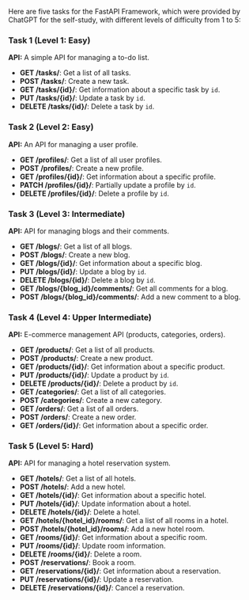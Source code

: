 Here are five tasks for the FastAPI Framework, which were provided by ChatGPT for the self-study, with different levels of difficulty from 1 to 5:

### Task 1 (Level 1: Easy)

**API:** A simple API for managing a to-do list.

- **GET /tasks/**: Get a list of all tasks.
- **POST /tasks/**: Create a new task.
- **GET /tasks/{id}/**: Get information about a specific task by `id`.
- **PUT /tasks/{id}/**: Update a task by `id`.
- **DELETE /tasks/{id}/**: Delete a task by `id`.

### Task 2 (Level 2: Easy)

**API:** An API for managing a user profile.

- **GET /profiles/**: Get a list of all user profiles.
- **POST /profiles/**: Create a new profile.
- **GET /profiles/{id}/**: Get information about a specific profile.
- **PATCH /profiles/{id}/**: Partially update a profile by `id`.
- **DELETE /profiles/{id}/**: Delete a profile by `id`.

### Task 3 (Level 3: Intermediate)

**API:** API for managing blogs and their comments.

- **GET /blogs/**: Get a list of all blogs.
- **POST /blogs/**: Create a new blog.
- **GET /blogs/{id}/**: Get information about a specific blog.
- **PUT /blogs/{id}/**: Update a blog by `id`.
- **DELETE /blogs/{id}/**: Delete a blog by `id`.
- **GET /blogs/{blog_id}/comments/**: Get all comments for a blog.
- **POST /blogs/{blog_id}/comments/**: Add a new comment to a blog.

### Task 4 (Level 4: Upper Intermediate)

**API:** E-commerce management API (products, categories, orders).

- **GET /products/**: Get a list of all products.
- **POST /products/**: Create a new product.
- **GET /products/{id}/**: Get information about a specific product.
- **PUT /products/{id}/**: Update a product by `id`.
- **DELETE /products/{id}/**: Delete a product by `id`.
- **GET /categories/**: Get a list of all categories.
- **POST /categories/**: Create a new category.
- **GET /orders/**: Get a list of all orders.
- **POST /orders/**: Create a new order.
- **GET /orders/{id}/**: Get information about a specific order.

### Task 5 (Level 5: Hard)

**API:** API for managing a hotel reservation system.

- **GET /hotels/**: Get a list of all hotels.
- **POST /hotels/**: Add a new hotel.
- **GET /hotels/{id}/**: Get information about a specific hotel.
- **PUT /hotels/{id}/**: Update information about a hotel.
- **DELETE /hotels/{id}/**: Delete a hotel.
- **GET /hotels/{hotel_id}/rooms/**: Get a list of all rooms in a hotel.
- **POST /hotels/{hotel_id}/rooms/**: Add a new hotel room.
- **GET /rooms/{id}/**: Get information about a specific room.
- **PUT /rooms/{id}/**: Update room information.
- **DELETE /rooms/{id}/**: Delete a room.
- **POST /reservations/**: Book a room.
- **GET /reservations/{id}/**: Get information about a reservation.
- **PUT /reservations/{id}/**: Update a reservation.
- **DELETE /reservations/{id}/**: Cancel a reservation.
